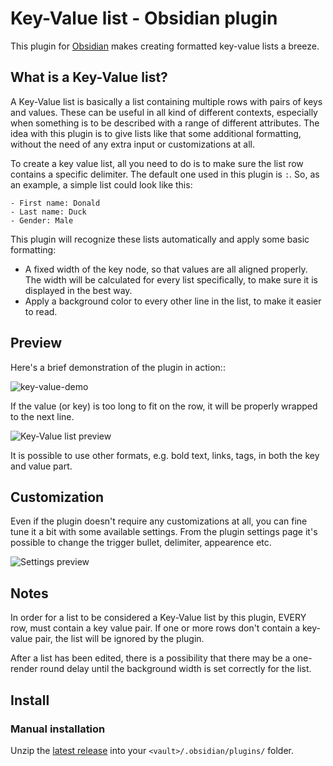 # Key-Value list - Obsidian plugin

This plugin for [Obsidian](https://obsidian.md/) makes creating formatted key-value lists a breeze.

## What is a Key-Value list?
A Key-Value list is basically a list containing multiple rows with pairs of keys and values. These can be useful in all kind of different contexts, especially when something is to be described with a range of different attributes. The idea with this plugin is to give lists like that some additional formatting, without the need of any extra input or customizations at all. 

To create a key value list, all you need to do is to make sure the list row contains a specific delimiter. The default one used in this plugin is `:`. So, as an example, a simple list could look like this:
```
- First name: Donald
- Last name: Duck
- Gender: Male
```

This plugin will recognize these lists automatically and apply some basic formatting:
- A fixed width of the key node, so that values are all aligned properly. The width will be calculated for every list specifically, to make sure it is displayed in the best way.
- Apply a background color to every other line in the list, to make it easier to read.

## Preview
Here's a brief demonstration of the plugin in action::

![key-value-demo](https://github.com/christianwannerstedt/obsidian-key-value-list/assets/25314/8387c00d-8f36-41a0-aa2c-13d8be55cbc1)

If the value (or key) is too long to fit on the row, it will be properly wrapped to the next line. 

![Key-Value list preview](https://github.com/christianwannerstedt/obsidian-key-value-list/assets/25314/b6de6c3a-15ad-43b8-9c43-99c5039cd8d3)

It is possible to use other formats, e.g. bold text, links, tags, in both the key and value part.

## Customization
Even if the plugin doesn't require any customizations at all, you can fine tune it a bit with some available settings. From the plugin settings page it's possible to change the trigger bullet, delimiter, appearence etc.

![Settings preview](https://github.com/christianwannerstedt/obsidian-key-value-list/assets/25314/acf39c55-9471-4e71-97ac-99e14eea36d0)

## Notes
In order for a list to be considered a Key-Value list by this plugin, EVERY row, must contain a key value pair. If one or more rows don't contain a key-value pair, the list will be ignored by the plugin.

After a list has been edited, there is a possibility that there may be a one-render round delay until the background width is set correctly for the list.

## Install

### Manual installation
Unzip the [latest release](https://github.com/christianwannerstedt/obsidian-key-value-list/releases/latest) into your `<vault>/.obsidian/plugins/` folder.
